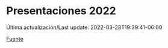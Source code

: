 # Presentaciones 2022

Última actualización/Last update: 2022-03-28T19:39:41-06:00

 [Fuente](https://www.gob.mx/salud/documentos/presentaciones-2022)

